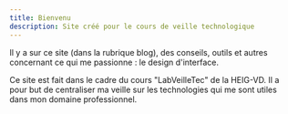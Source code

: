 ```yaml
---
title: Bienvenu
description: Site créé pour le cours de veille technologique
---
```


Il y a sur ce site (dans la rubrique blog), des conseils, outils et autres concernant ce qui me passionne : le design d'interface.   
  
Ce site est fait dans le cadre du cours "LabVeilleTec" de la HEIG-VD. Il a pour but de centraliser ma veille sur les technologies qui me 
sont utiles dans mon domaine professionnel. 